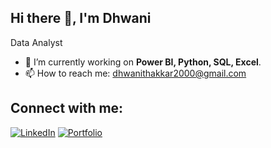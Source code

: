 ## Hi there 👋, I'm Dhwani
Data Analyst



- 🌱 I’m currently working on **Power BI, Python, SQL, Excel**.
- 📫 How to reach me: dhwanithakkar2000@gmail.com

## Connect with me:
[![LinkedIn](https://img.shields.io/badge/-LinkedIn-0077B5?logo=linkedin&logoColor=white&style=flat-square)](https://www.linkedin.com/in/dhwani-t-423793218/)
[![Portfolio](https://img.shields.io/badge/-Portfolio-1976D2?style=flat-square&logo=globe&logoColor=white)](https://codebasics.io/portfolio/Dhwani-Thakkar)


